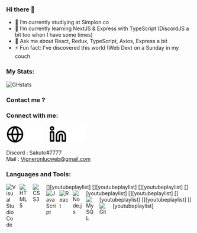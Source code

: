 ### Hi there 👋

- 🔭 I’m currently studiying at Simplon.co
- 🌱 I’m currently learning NextJS & Express with TypeScript (DiscordJS a bit too when I have some times)
- 💬 Ask me about React, Redux, TypeScript, Axios, Express a bit
- ⚡ Fun fact: I've discovered this world (Web Dev) on a Sunday in my couch

### My Stats:
![GHstats](https://github-readme-stats.vercel.app/api?username=SakouDev&show_icons=true)

### Contact me ?



### Connect with me:

[![img_contact](./img/globe-light.svg)](estcequecestbientotleweekend.fr/#gh-light-mode-only)
[![img_contact](./img/globe-dark.svg)](estcequecestbientotleweekend.fr/#gh-dark-mode-only)
&nbsp;&nbsp;
[![img_contact](./img/linkedin-light.svg)](https://www.linkedin.com/in/vigneronluc//#gh-light-mode-only)
[![img_contact](./img/linkedin-dark.svg)](https://www.linkedin.com/in/vigneronluc//#gh-dark-mode-only)

Discord : Sakuto#7777\
Mail : Vigneronlucweb@gmail.com


### Languages and Tools:

[<img align="left" alt="Visual Studio Code" width="26px" src="https://cdn.jsdelivr.net/gh/devicons/devicon/icons/vscode/vscode-original.svg" style="padding-right:10px;" />][youtubeplaylist]
[<img align="left" alt="HTML5" width="26px" src="https://cdn.jsdelivr.net/gh/devicons/devicon/icons/html5/html5-original.svg" style="padding-right:10px;" />][youtubeplaylist]
[<img align="left" alt="CSS3" width="26px" src="https://cdn.jsdelivr.net/gh/devicons/devicon/icons/css3/css3-original.svg" style="padding-right:10px;" />][youtubeplaylist]
[<img align="left" alt="JavaScript" width="26px" src="https://cdn.jsdelivr.net/gh/devicons/devicon/icons/javascript/javascript-original.svg" style="padding-right:10px;" />][youtubeplaylist]
[<img align="left" alt="React" width="26px" src="https://cdn.jsdelivr.net/gh/devicons/devicon/icons/react/react-original.svg" style="padding-right:10px;" />][youtubeplaylist]
[<img align="left" alt="Node.js" width="26px" src="https://cdn.jsdelivr.net/gh/devicons/devicon/icons/nodejs/nodejs-original.svg" style="padding-right:10px;" />][youtubeplaylist]
[<img align="left" alt="MySQL" width="26px" src="https://cdn.jsdelivr.net/gh/devicons/devicon/icons/mysql/mysql-original.svg" style="padding-right:10px;" />][youtubeplaylist]
[<img align="left" alt="Git" width="26px" src="https://cdn.jsdelivr.net/gh/devicons/devicon/icons/git/git-original.svg" style="padding-right:10px;" />][youtubeplaylist]
